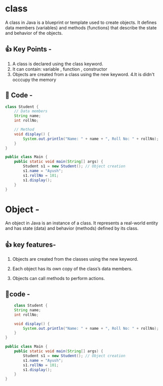 # class

A class in Java is a blueprint or template used to create objects.
It defines data members (variables) and methods (functions) that describe the state and behavior of the objects.

👍 Key Points -
---
1. A class is declared using the class keyword.
2. It can contain: variable , function , constructor
3. Objects are created from a class using the new keyword.
4.It is didn't occcupy the memory

🚀 Code -
---
```java
class Student {
    // Data members
    String name;
    int rollNo;

    // Method
    void display() {
        System.out.println("Name: " + name + ", Roll No: " + rollNo);
    }
}

public class Main {
    public static void main(String[] args) {
        Student s1 = new Student(); // Object creation
        s1.name = "Ayush";
        s1.rollNo = 101;
        s1.display();
    }
}

```

# Object -

An object in Java is an instance of a class. It represents a real-world entity and has state (data) and behavior (methods) defined by its class.

👍 key features-
---

1. Objects are created  from the  classes using the new keyword.

2. Each object has its own copy of the class’s data members.

3. Objects can call methods to perform actions.

🚀code -
---
```java
    class Student {
    String name;
    int rollNo;

    void display() {
        System.out.println("Name: " + name + ", Roll No: " + rollNo);
    }
}

public class Main {
    public static void main(String[] args) {
        Student s1 = new Student(); // Object creation
        s1.name = "Ayush";
        s1.rollNo = 101;
        s1.display();
    }
}

```


